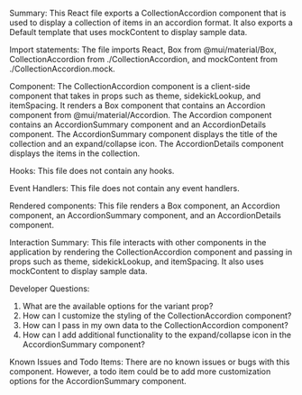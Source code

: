 Summary:
This React file exports a CollectionAccordion component that is used to display a collection of items in an accordion format. It also exports a Default template that uses mockContent to display sample data.

Import statements:
The file imports React, Box from @mui/material/Box, CollectionAccordion from ./CollectionAccordion, and mockContent from ./CollectionAccordion.mock.

Component:
The CollectionAccordion component is a client-side component that takes in props such as theme, sidekickLookup, and itemSpacing. It renders a Box component that contains an Accordion component from @mui/material/Accordion. The Accordion component contains an AccordionSummary component and an AccordionDetails component. The AccordionSummary component displays the title of the collection and an expand/collapse icon. The AccordionDetails component displays the items in the collection.

Hooks:
This file does not contain any hooks.

Event Handlers:
This file does not contain any event handlers.

Rendered components:
This file renders a Box component, an Accordion component, an AccordionSummary component, and an AccordionDetails component.

Interaction Summary:
This file interacts with other components in the application by rendering the CollectionAccordion component and passing in props such as theme, sidekickLookup, and itemSpacing. It also uses mockContent to display sample data.

Developer Questions:
1. What are the available options for the variant prop?
2. How can I customize the styling of the CollectionAccordion component?
3. How can I pass in my own data to the CollectionAccordion component?
4. How can I add additional functionality to the expand/collapse icon in the AccordionSummary component?

Known Issues and Todo Items:
There are no known issues or bugs with this component. However, a todo item could be to add more customization options for the AccordionSummary component.